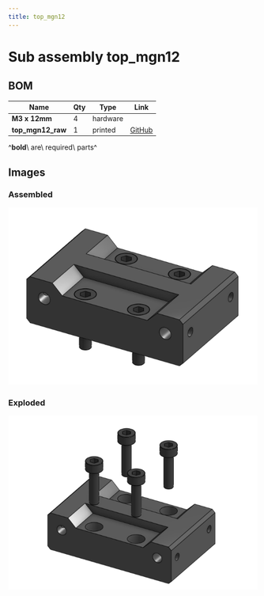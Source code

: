 ```yaml
---
title: top_mgn12
---
```



# Sub assembly top_mgn12 


## BOM

| Name | Qty | Type | Link |
| ---- | --- | ---- | ---- |
| **M3 x 12mm** | 4 | hardware |  |
| **top_mgn12_raw** | 1 | printed | [GitHub](https://github.com/pkucmus/EVA/tree/master/stl/Tops/top_mgn12_raw.stl) |

^**bold**\ are\ required\ parts^


## Images

### Assembled

![](../assets/images/sub_assemblies/top_mgn12.png)

### Exploded

![](../assets/images/sub_assemblies/top_mgn12_exploded.png)